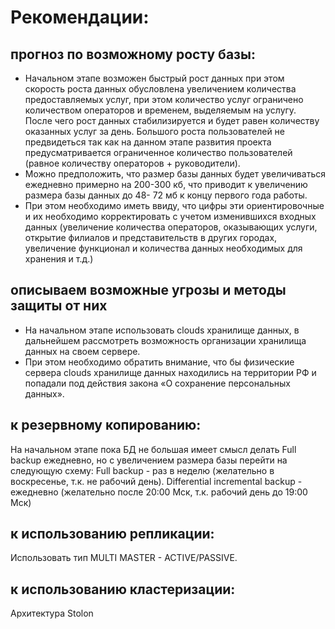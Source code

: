 # Рекомендации:

## прогноз по возможному росту базы:
 - Начальном этапе возможен быстрый рост данных при этом скорость роста данных обусловлена увеличением количества предоставляемых услуг, 
при этом количество услуг ограничено количеством операторов и временем, выделяемым на услугу. После чего рост данных стабилизируется и 
будет равен количеству оказанных услуг за день. Большого роста пользователей не предвидеться так как на данном этапе развития проекта 
предусматривается ограниченное количество пользователей (равное количеству операторов + руководители). 
 - Можно предположить, что размер базы данных будет увеличиваться ежедневно примерно на 200-300 кб, что приводит к увеличению размера базы данных до 48- 72 мб 
к концу первого года работы.
 - При этом необходимо иметь ввиду, что цифры эти ориентировочные и их необходимо корректировать с учетом изменившихся входных данных (увеличение количества операторов, 
 оказывающих услуги, открытие филиалов и представительств в других городах, увеличение функционал и количества данных необходимых для хранения и т.д.)  

## описываем возможные угрозы и методы защиты от них
 - На начальном этапе использовать clouds хранилище данных, в дальнейшем рассмотреть возможность организации хранилища данных на своем сервере.
 - При этом необходимо обратить внимание, что бы физические сервера clouds хранилище данных находились на территории РФ и попадали под действия 
закона «О сохранение персональных данных».

## к резервному копированию: 
На начальном этапе пока БД не большая имеет смысл делать Full backup ежедневно, но с увеличением размера базы перейти на следующую схему:
Full backup - раз в неделю (желательно в воскресенье, т.к. не рабочий день).
Differential incremental backup - ежедневно (желательно после 20:00 Мск, т.к. рабочий день до 19:00 Мск)

## к использованию репликации:
Использовать тип MULTI MASTER - ACTIVE/PASSIVE. 

## к использованию кластеризации:
Aрхитектура Stolon


